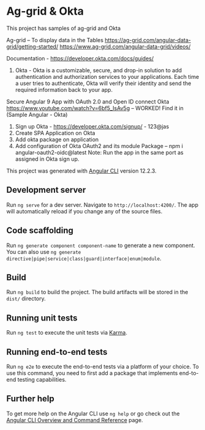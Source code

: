 # Ag-grid & Okta 

This project has samples of ag-grid and Okta

Ag-grid – To display data in the Tables
https://ag-grid.com/angular-data-grid/getting-started/ 
https://www.ag-grid.com/angular-data-grid/videos/ 

Documentation - https://developer.okta.com/docs/guides/ 

1. Okta - Okta is a customizable, secure, and drop-in solution to add authentication and authorization services to your applications. Each time a user tries to authenticate, Okta will verify their identity and send the required information back to your app.

Secure Angular 9 App with OAuth 2.0 and Open ID connect Okta
https://www.youtube.com/watch?v=6bf5_IsAv5g – WORKED! 
Find it in (Sample Angular - Okta)
1)	Sign up Okta - https://developer.okta.com/signup/ - 123@jas
2)	Create SPA Application on Okta
3)	Add okta package on application
4)	Add configuration of Okta OAuth2 and its module
Package – npm i angular-oauth2-oidc@latest
Note: Run the app in the same port as assigned in Okta sign up.

This project was generated with [Angular CLI](https://github.com/angular/angular-cli) version 12.2.3.

## Development server

Run `ng serve` for a dev server. Navigate to `http://localhost:4200/`. The app will automatically reload if you change any of the source files.

## Code scaffolding

Run `ng generate component component-name` to generate a new component. You can also use `ng generate directive|pipe|service|class|guard|interface|enum|module`.

## Build

Run `ng build` to build the project. The build artifacts will be stored in the `dist/` directory.

## Running unit tests

Run `ng test` to execute the unit tests via [Karma](https://karma-runner.github.io).

## Running end-to-end tests

Run `ng e2e` to execute the end-to-end tests via a platform of your choice. To use this command, you need to first add a package that implements end-to-end testing capabilities.

## Further help

To get more help on the Angular CLI use `ng help` or go check out the [Angular CLI Overview and Command Reference](https://angular.io/cli) page.
